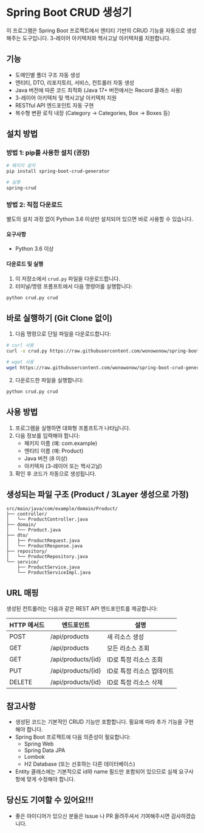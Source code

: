 # Spring Boot CRUD 생성기

이 프로그램은 Spring Boot 프로젝트에서 엔티티 기반의 CRUD 기능을 자동으로 생성해주는 도구입니다. 3-레이어 아키텍처와 헥사고날 아키텍처를 지원합니다.

## 기능

- 도메인별 폴더 구조 자동 생성
- 엔티티, DTO, 리포지토리, 서비스, 컨트롤러 자동 생성
- Java 버전에 따른 코드 최적화 (Java 17+ 버전에서는 Record 클래스 사용)
- 3-레이어 아키텍처 및 헥사고날 아키텍처 지원
- RESTful API 엔드포인트 자동 구현
- 복수형 변환 로직 내장 (Category → Categories, Box → Boxes 등)

## 설치 방법

### 방법 1: pip를 사용한 설치 (권장)

```bash
# 패키지 설치
pip install spring-boot-crud-generator

# 실행
spring-crud
```

### 방법 2: 직접 다운로드

별도의 설치 과정 없이 Python 3.6 이상만 설치되어 있으면 바로 사용할 수 있습니다.

#### 요구사항

- Python 3.6 이상

#### 다운로드 및 실행

1. 이 저장소에서 `crud.py` 파일을 다운로드합니다.
2. 터미널/명령 프롬프트에서 다음 명령어를 실행합니다:

```bash
python crud.py crud
```

## 바로 실행하기 (Git Clone 없이)

1. 다음 명령으로 단일 파일을 다운로드합니다:

```bash
# curl 사용
curl -o crud.py https://raw.githubusercontent.com/wonowonow/spring-boot-crud-generator/main/crud.py

# wget 사용
wget https://raw.githubusercontent.com/wonowonow/spring-boot-crud-generator/main/crud.py
```

2. 다운로드한 파일을 실행합니다:

```bash
python crud.py crud
```

## 사용 방법

1. 프로그램을 실행하면 대화형 프롬프트가 나타납니다.
2. 다음 정보를 입력해야 합니다:
   - 패키지 이름 (예: com.example)
   - 엔티티 이름 (예: Product)
   - Java 버전 (8 이상)
   - 아키텍처 (3-레이어 또는 헥사고날)
3. 확인 후 코드가 자동으로 생성됩니다.

## 생성되는 파일 구조 (Product / 3Layer 생성으로 가정)

```
src/main/java/com/example/domain/Product/
├── controller/
│   └── ProductController.java
├── domain/
│   └── Product.java
├── dto/
│   ├── ProductRequest.java
│   └── ProductResponse.java
├── repository/
│   └── ProductRepository.java
└── service/
    ├── ProductService.java
    └── ProductServiceImpl.java
```

## URL 매핑

생성된 컨트롤러는 다음과 같은 REST API 엔드포인트를 제공합니다:

| HTTP 메서드 | 엔드포인트             | 설명                     |
|----------|----------------------|------------------------|
| POST     | /api/products        | 새 리소스 생성              |
| GET      | /api/products        | 모든 리소스 조회             |
| GET      | /api/products/{id}   | ID로 특정 리소스 조회        |
| PUT      | /api/products/{id}   | ID로 특정 리소스 업데이트     |
| DELETE   | /api/products/{id}   | ID로 특정 리소스 삭제        |

## 참고사항

- 생성된 코드는 기본적인 CRUD 기능만 포함합니다. 필요에 따라 추가 기능을 구현해야 합니다.
- Spring Boot 프로젝트에 다음 의존성이 필요합니다:
  - Spring Web
  - Spring Data JPA
  - Lombok
  - H2 Database (또는 선호하는 다른 데이터베이스)
- Entity 클래스에는 기본적으로 id와 name 필드만 포함되어 있으므로 실제 요구사항에 맞게 수정해야 합니다.

## 당신도 기여할 수 있어요!!!

- 좋은 아이디어가 있으신 분들은 Issue 나 PR 올려주셔서 기여해주시면 감사하겠습니다.
